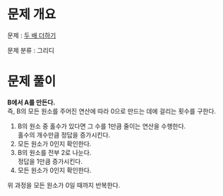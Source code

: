 # 문제 개요

문제 : [두 배 더하기](https://www.acmicpc.net/problem/12931)

문제 분류 : 그리디

# 문제 풀이

**B에서 A를 만든다.**  
즉, B의 모든 원소를 주어진 연산에 따라 0으로 만드는 데에 걸리는 횟수를 구한다.

1. B의 원소 중 홀수가 있다면 그 수를 1만큼 줄이는 연산을 수행한다.  
   홀수의 개수만큼 정답을 증가시킨다.
2. 모든 원소가 0인지 확인한다.
3. B의 원소를 전부 2로 나눈다.  
   정답을 1만큼 증가시킨다.
4. 모든 원소가 0인지 확인한다.

위 과정을 모든 원소가 0일 때까지 반복한다.
